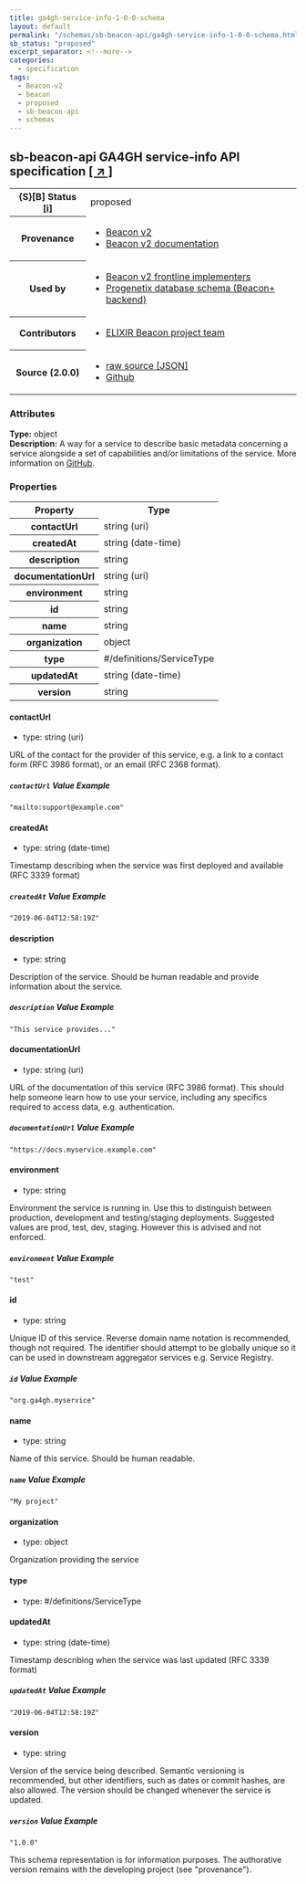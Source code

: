 ```yaml
---
title: ga4gh-service-info-1-0-0-schema
layout: default
permalink: "/schemas/sb-beacon-api/ga4gh-service-info-1-0-0-schema.html"
sb_status: "proposed"
excerpt_separator: <!--more-->
categories:
  - specification
tags:
  - Beacon-v2
  - beacon
  - proposed
  - sb-beacon-api
  - schemas
---
```


<div id="schema-header-title">
  <h2><span id="schema-header-title-project">sb-beacon-api</span> GA4GH service-info API specification <a href="https://github.com/ga4gh-schemablocks/sb-beacon-api" target="_BLANK">[ &nearr; ]</a></h2>
</div>

<table id="schema-header-table">
<tr>
<th>{S}[B] Status <a href="https://schemablocks.org/about/sb-status-levels.html">[i]</a></th>
<td><div id="schema-header-status">proposed</div></td>
</tr>
<tr><th>Provenance</th><td><ul>
<li><a href="https://github.com/ga4gh-beacon/beacon-v2">Beacon v2</a></li>
<li><a href="http://docs.genomebeacons.org">Beacon v2 documentation</a></li>
</ul></td></tr>
<tr><th>Used by</th><td><ul>
<li><a href="https://ga4gh-approval-service-registry.ega-archive.org">Beacon v2 frontline implementers</a></li>
<li><a href="https://docs.progenetix.org/beaconplus/">Progenetix database schema (Beacon+ backend)</a></li>
</ul></td></tr>


<!--more-->
<tr><th>Contributors</th><td><ul>
<li><a href="https://beacon-project.io/categories/people.html">ELIXIR Beacon project team</a></li>
</ul></td></tr>
<tr><th>Source (2.0.0)</th><td><ul>
<li><a href="current/ga4gh-service-info-1-0-0-schema.json" target="_BLANK">raw source [JSON]</a></li>
<li><a href="https://github.com/ga4gh-schemablocks/sb-beacon-api/blob/master/schemas/framework/responses/ga4gh-service-info-1-0-0-schema.yaml" target="_BLANK">Github</a></li>
</ul></td></tr>
</table>

<div id="schema-attributes-title"><h3>Attributes</h3></div>

  
__Type:__ object  
__Description:__ A way for a service to describe basic metadata concerning a service alongside a set of capabilities and/or limitations of the service. More information on [GitHub](https://github.com/ga4gh-discovery/ga4gh-service-info/).
### Properties

<table id="schema-properties-table">
<tr><th>Property</th><th>Type</th></tr>
<tr><th>contactUrl</th><td>string (uri)</td></tr>
<tr><th>createdAt</th><td>string (date-time)</td></tr>
<tr><th>description</th><td>string</td></tr>
<tr><th>documentationUrl</th><td>string (uri)</td></tr>
<tr><th>environment</th><td>string</td></tr>
<tr><th>id</th><td>string</td></tr>
<tr><th>name</th><td>string</td></tr>
<tr><th>organization</th><td>object</td></tr>
<tr><th>type</th><td>#/definitions/ServiceType</td></tr>
<tr><th>updatedAt</th><td>string (date-time)</td></tr>
<tr><th>version</th><td>string</td></tr>
</table>


#### contactUrl

* type: string (uri)

URL of the contact for the provider of this service, e.g. a link to a contact form (RFC 3986 format), or an email (RFC 2368 format).

##### `contactUrl` Value Example  

```
"mailto:support@example.com"
```

#### createdAt

* type: string (date-time)

Timestamp describing when the service was first deployed and available (RFC 3339 format)

##### `createdAt` Value Example  

```
"2019-06-04T12:58:19Z"
```

#### description

* type: string

Description of the service. Should be human readable and provide information about the service.

##### `description` Value Example  

```
"This service provides..."
```

#### documentationUrl

* type: string (uri)

URL of the documentation of this service (RFC 3986 format). This should help someone learn how to use your service, including any specifics required to access data, e.g. authentication.

##### `documentationUrl` Value Example  

```
"https://docs.myservice.example.com"
```

#### environment

* type: string

Environment the service is running in. Use this to distinguish between production, development and testing/staging deployments. Suggested values are prod, test, dev, staging. However this is advised and not enforced.

##### `environment` Value Example  

```
"test"
```

#### id

* type: string

Unique ID of this service. Reverse domain name notation is recommended, though not required. The identifier should attempt to be globally unique so it can be used in downstream aggregator services e.g. Service Registry.

##### `id` Value Example  

```
"org.ga4gh.myservice"
```

#### name

* type: string

Name of this service. Should be human readable.

##### `name` Value Example  

```
"My project"
```

#### organization

* type: object

Organization providing the service


#### type

* type: #/definitions/ServiceType




#### updatedAt

* type: string (date-time)

Timestamp describing when the service was last updated (RFC 3339 format)

##### `updatedAt` Value Example  

```
"2019-06-04T12:58:19Z"
```

#### version

* type: string

Version of the service being described. Semantic versioning is recommended, but other identifiers, such as dates or commit hashes, are also allowed. The version should be changed whenever the service is updated.

##### `version` Value Example  

```
"1.0.0"
```
<div id="schema-footer"> This schema representation is for information purposes. The authorative  version remains with the developing project (see "provenance"). </div>


